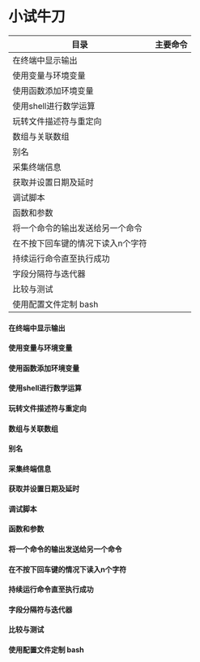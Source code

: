 小试牛刀
========
| 目录                           | 主要命令             |
| ------------------------------ | -------------------- |
| 在终端中显示输出 |          |
| 使用变量与环境变量 |          |
| 使用函数添加环境变量 |          |
| 使用shell进行数学运算 |          |
| 玩转文件描述符与重定向 |          |
| 数组与关联数组 |          |
| 别名 |          |
| 采集终端信息 |          |
| 获取并设置日期及延时 |          |
| 调试脚本 |          |
| 函数和参数 |          |
| 将一个命令的输出发送给另一个命令 |          |
| 在不按下回车键的情况下读入n个字符 |          |
| 持续运行命令直至执行成功 |          |
| 字段分隔符与迭代器 |          |
| 比较与测试 |          |
| 使用配置文件定制 bash |          |

#### 在终端中显示输出













#### 使用变量与环境变量















#### 使用函数添加环境变量















#### 使用shell进行数学运算















#### 玩转文件描述符与重定向















#### 数组与关联数组















#### 别名













#### 采集终端信息















#### 获取并设置日期及延时













#### 调试脚本













#### 函数和参数













#### 将一个命令的输出发送给另一个命令















#### 在不按下回车键的情况下读入n个字符















#### 持续运行命令直至执行成功













#### 字段分隔符与迭代器













#### 比较与测试

















#### 使用配置文件定制 bash



































